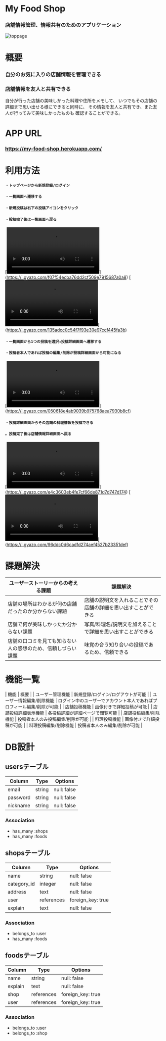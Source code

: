 # My Food Shop
### 店舗情報管理、情報共有のためのアプリケーション

![toppage](https://i.gyazo.com/dacc78415951482c5887e2922cd223e4.jpg)



# 概要

### 自分のお気に入りの店舗情報を管理できる
### 店舗情報を友人と共有できる

自分が行った店舗の美味しかった料理や住所をメモして、
いつでもその店舗の詳細まで思い出せる様にできると同時に、
その情報を友人と共有でき、また友人が行ってみて美味しかったものも
確認することができる。


# APP URL
### **https://my-food-shop.herokuapp.com/**

# 利用方法

#### `・トップページから新規登録/ログイン`
#### `・一覧画面へ遷移する`
#### `・新規投稿は右下の投稿アイコンをクリック`
#### `・投稿完了後は一覧画面へ戻る`<br>
[![Image from Gyazo](https://i.gyazo.com/f07f54ecba76dd2cf509e7915687a0a8.mp4)]
(https://i.gyazo.com/f07f54ecba76dd2cf509e7915687a0a8)
[![Image from Gyazo](https://i.gyazo.com/135adcc0c54f7f93e30e97ccf445fa3b.mp4)]
(https://i.gyazo.com/135adcc0c54f7f93e30e97ccf445fa3b)
<br>

#### `・一覧画面から1つの投稿を選択→投稿詳細画面へ遷移する`
#### `・投稿者本人であれば投稿の編集/削除が投稿詳細画面から可能になる`<br>
[![Image from Gyazo](https://i.gyazo.com/050618e4ab9039b975768aea7930b8cf.mp4)]
(https://i.gyazo.com/050618e4ab9039b975768aea7930b8cf)
<br>

#### `・投稿詳細画面からその店舗の料理情報を投稿できる`
#### `。投稿完了後は店舗情報詳細画面へ戻る`
[![Image from Gyazo](https://i.gyazo.com/e4c3603eb4fe7cf66de871d7d747d174.mp4)]
(https://i.gyazo.com/e4c3603eb4fe7cf66de871d7d747d174)
[![Image from Gyazo](https://i.gyazo.com/96ddc0d6cadfd274aef4527b23351def.mp4)]
(https://i.gyazo.com/96ddc0d6cadfd274aef4527b23351def)


# 課題解決
| ユーザーストーリーからの考える課題 | 課題解決 |
| ---------------------------- |-------- |
| 店舗の場所はわかるが何の店舗だったのか分からない課題 | 店舗の説明文を入れることでその店舗の詳細を思い出すことができる |
| 店舗で何が美味しかったか分からない課題 | 写真/料理名/説明文を加えることで詳細を思い出すことができる |
| 店舗の口コミを見ても知らない人の感想のため、信頼しづらい課題 | 味覚の合う知り合いの投稿であるため、信頼できる |


# 機能一覧
| 機能 | 概要 |
| ユーザー管理機能 | 新規登録/ログイン/ログアウトが可能 |
| ユーザー情報編集/削除機能 | ログイン中のユーザーでアカウント本人であればプロフィール編集/削除が可能 |
| 店舗投稿機能 | 画像付きで詳細投稿が可能 |
| 店舗投稿詳細表示機能 | 各投稿詳細が詳細ページで閲覧可能 |
| 店舗投稿編集/削除機能 | 投稿者本人のみ投稿編集/削除が可能 |
| 料理投稿機能 | 画像付きで詳細投稿が可能 |
| 料理投稿編集/削除機能 | 投稿者本人のみ編集/削除が可能 |


# DB設計

## usersテーブル

| Column     | Type       | Options     |
| ---------- | ---------- | ----------- |
| email      | string     | null: false |
| password   | string     | null: false |
| nickname   | string     | null: false |

### Association
- has_many :shops
- has_many :foods

## shopsテーブル

| Column      | Type       | Options           |
| ----------  | ---------- | ----------------- |
| name        | string     | null: false       |
| category_id | integer    | null: false       |
| address     | text       | null: false       |
| user        | references | foreign_key: true |
| explain     | text       | null: false       |

### Association
- belongs_to :user
- has_many :foods

## foodsテーブル

| Column      | Type       | Options           |
| ----------  | ---------- | ----------------- |
| name        | string     | null: false       |
| explain     | text       | null: false       |
| shop        | references | foreign_key: true |
| user        | references | foreign_key: true |

### Association
- belongs_to :user
- belongs_to :shop